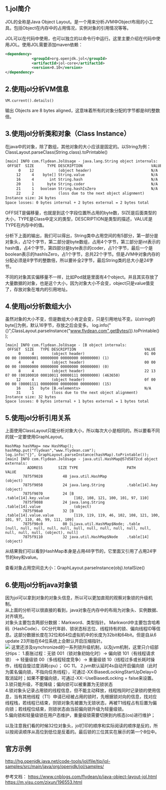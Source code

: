 ## 1.jol简介
JOL的全称是Java Object Layout。是一个用来分析JVM中Object布局的小工具。包括Object在内存中的占用情况，实例对象的引用情况等等。

JOL可以在代码中使用，也可以独立的以命令行中运行。这里主要介绍在代码中使用JOL。使用JOL需要添加maven依赖：
``` xml
<dependency>
            <groupId>org.openjdk.jol</groupId>
            <artifactId>jol-core</artifactId>
            <version>0.10</version>
</dependency>
```

## 2.使用jol分析VM信息
```
VM.current().details()
```
输出 Objects are 8 bytes aligned，这意味着所有的对象分配的字节都是8的整数倍。  


## 3.使用jol分析类和对象（Class Instance）
在java中的对象，除了数组，其他对象的大小应该是固定的。以String为例：
ClassLayout.parseClass(String.class).toPrintable()
```txt
[main] INFO com.flydean.JolUsage - java.lang.String object internals:
 OFFSET  SIZE      TYPE DESCRIPTION                               VALUE
      0    12           (object header)                           N/A
     12     4    byte[] String.value                              N/A
     16     4       int String.hash                               N/A
     20     1      byte String.coder                              N/A
     21     1   boolean String.hashIsZero                         N/A
     22     2           (loss due to the next object alignment)
Instance size: 24 bytes
Space losses: 0 bytes internal + 2 bytes external = 2 bytes total
```  
OFFSET是偏移量，也就是到这个字段位置所占用的byte数，SIZE是后面类型的大小，TYPE是Class中定义的类型，DESCRIPTION是类型的描述，VALUE是TYPE在内存中的值。

分析下上面的输出，我们可以得出，String类中占用空间的有5部分，第一部分是对象头，占12个字节，第二部分是byte数组，占用4个字节，第三部分是int表示的hash值，占4个字节，第四部分是byte表示的coder，占1个字节，最后一个是boolean表示的hashIsZero，占1个字节，总共22个字节。但是JVM中对象内存的分配必须是8字节的整数倍，所以要补全2字节，最后String类的总大小是24字节。  

不同的对象其实偏移量不一样，比如Pod就是里面有4个object。并且其实存放了大量数据的对象，也是这个大小，因为对象大小不会变，object只是value值变了，存放对象在堆内的引用地址。  


## 4.使用jol分析数组大小
虽然对象的大小不变，但是数组大小肯定会变，只是引用地址不变。以string的byte[]为例，默认16字节，存放之后会变多。
log.info("{}",ClassLayout.parseInstance("www.flydean.com".getBytes()).toPrintable());
```
[main] INFO com.flydean.JolUsage - [B object internals:
 OFFSET  SIZE   TYPE DESCRIPTION                               VALUE
      0     4        (object header)                           01 00 00 00 (00000001 00000000 00000000 00000000) (1)
      4     4        (object header)                           00 00 00 00 (00000000 00000000 00000000 00000000) (0)
      8     4        (object header)                           22 13 07 00 (00100010 00010011 00000111 00000000) (463650)
     12     4        (object header)                           0f 00 00 00 (00001111 00000000 00000000 00000000) (15)
     16    15   byte [B.<elements>                             N/A
     31     1        (loss due to the next object alignment)
Instance size: 32 bytes
Space losses: 0 bytes internal + 1 bytes external = 1 bytes total

```

## 5.使用jol分析引用关系
上面使用ClassLayout只能分析对象大小，所以每次大小是相同的。所以要看不同的就一定要使用GraphLayout。 
```
HashMap hashMap= new HashMap();
hashMap.put("flydean","www.flydean.com");
log.info("{}", GraphLayout.parseInstance(hashMap).toPrintable());
[main] INFO com.flydean.JolUsage - java.util.HashMap@57d5872cd object externals:
          ADDRESS       SIZE TYPE                      PATH                           VALUE
        7875f9028         48 java.util.HashMap                                        (object)
        7875f9058         24 java.lang.String          .table[14].key                 (object)
        7875f9070         24 [B                        .table[14].key.value           [102, 108, 121, 100, 101, 97, 110]
        7875f9088         24 java.lang.String          .table[14].value               (object)
        7875f90a0         32 [B                        .table[14].value.value         [119, 119, 119, 46, 102, 108, 121, 100, 101, 97, 110, 46, 99, 111, 109]
        7875f90c0         80 [Ljava.util.HashMap$Node; .table                         [null, null, null, null, null, null, null, null, null, null, null, null, null, null, (object), null]
        7875f9110         32 java.util.HashMap$Node    .table[14]                     (object)

```
从结果我们可以看到HashMap本身是占用48字节的，它里面又引用了占用24字节的key和value。 

查看对象占用空间总大小：GraphLayout.parseInstance(obj).totalSize()

## 6.使用jol分析java对象锁
因为jol可以拿到对象的对象头信息，所以可以更加直观的观察对象锁的升级机制。  
从上面的分析可以很直接的看到，java对象在内存中的布局为对象头、实例数据、对齐填充。  
  对象头主要包含两部分数据：Markword、类型指针。
  Markword中主要包含哈希码（HashCode）、GC分代年龄、锁状态标志位、线程持有的锁、偏向线程ID等信息。这部分数据长度在32位和64位虚拟机中的长度为32bit和64bit。但是自从6 update 23开始在64位系统上会默认开启压缩指针。  
  ![](https://cdn.jsdelivr.net/gh/flowscolors/resources-backup@main/img_bed/jvm-markword.png)
  这里还涉及synchronized的一系列锁升级机制，以及jvm机制，这里只介绍部分tips：
  1.膨胀过程：无锁 001（锁对象初始化时）-> 偏向锁 101（有线程请求锁） -> 轻量级锁 00（多线程轻度竞争）-> 重量级锁 10（线程过多或长耗时操作，线程自旋过度消耗cpu）；  GC 11。
  2.jvm默认延时4s自动开启偏向锁（此时为匿名偏向锁，不指向任务线程），可通过-XX:BiasedLockingStartUpDelay=0取消延时；如果不要偏向锁，可通过-XX:-UseBiasedLocking = false来设置。  
  3.锁只能升级，不能降级；偏向锁可以被重置为无锁状态  
  4.锁对象头记录占用锁的线程信息，但不能主动释放，线程栈同时记录锁的使用信息，当有其他线程（T1）申请已经被占用的锁时，先根据锁对向的信息，找对应线程栈，若线程已结束，则锁对象先被置为无锁状态，再被T1线程占有后置为偏向锁；若线程位结束，则锁状态由当前偏向锁升级为轻量级锁。  
  5.偏向锁和轻量级锁在用户态维护，重量级锁需要切换到内核态(os)进行维护；
  
  以及注意我们看的时候32位对象头，jol打印的顺序和实际阅读的顺序是反的，所以按阅读顺序从高位到低位是反着的。最后锁的三位其实在展示的第一个8位中。
 

## 官方示例 
http://hg.openjdk.java.net/code-tools/jol/file/tip/jol-samples/src/main/java/org/openjdk/jol/samples/  




参考文档：
https://www.cnblogs.com/flydean/p/java-object-layout-jol.html
https://m.yisu.com/zixun/196553.html